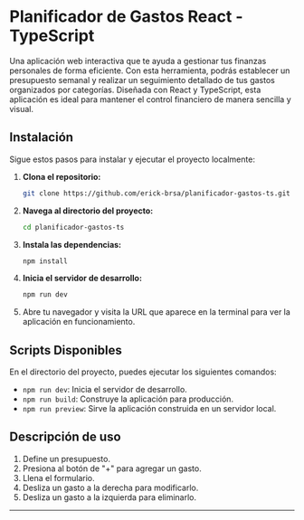 # Planificador de Gastos React - TypeScript

Una aplicación web interactiva que te ayuda a gestionar tus finanzas personales de forma eficiente. Con esta herramienta, podrás establecer un presupuesto semanal y realizar un seguimiento detallado de tus gastos organizados por categorías. Diseñada con React y TypeScript, esta aplicación es ideal para mantener el control financiero de manera sencilla y visual.


## Instalación

Sigue estos pasos para instalar y ejecutar el proyecto localmente:

1. **Clona el repositorio:**

    ```bash
    git clone https://github.com/erick-brsa/planificador-gastos-ts.git
    ```

2. **Navega al directorio del proyecto:**

    ```bash
    cd planificador-gastos-ts
    ```

3. **Instala las dependencias:**

    ```bash
    npm install
    ```

4. **Inicia el servidor de desarrollo:**

    ```bash
    npm run dev
    ```

5. Abre tu navegador y visita la URL que aparece en la terminal para ver la aplicación en funcionamiento.

## Scripts Disponibles

En el directorio del proyecto, puedes ejecutar los siguientes comandos:

- `npm run dev`: Inicia el servidor de desarrollo.
- `npm run build`: Construye la aplicación para producción.
- `npm run preview`: Sirve la aplicación construida en un servidor local.

## Descripción de uso

1. Define un presupuesto.
2. Presiona al botón de "+" para agregar un gasto.
3. Llena el formulario.
4. Desliza un gasto a la derecha para modificarlo.
5. Desliza un gasto a la izquierda para eliminarlo.

---
